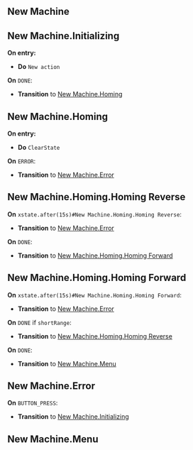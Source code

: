 ## New Machine
## New Machine.Initializing
**On entry:**
- **Do** `New action`

**On** `DONE`:

- **Transition** to [New Machine.Homing](#new-machinehoming)


## New Machine.Homing
**On entry:**
- **Do** `ClearState`

**On** `ERROR`:

- **Transition** to [New Machine.Error](#new-machineerror)

## New Machine.Homing.Homing Reverse
**On** `xstate.after(15s)#New Machine.Homing.Homing Reverse`:

- **Transition** to [New Machine.Error](#new-machineerror)

**On** `DONE`:

- **Transition** to [New Machine.Homing.Homing Forward](#new-machinehominghoming-forward)


## New Machine.Homing.Homing Forward
**On** `xstate.after(15s)#New Machine.Homing.Homing Forward`:

- **Transition** to [New Machine.Error](#new-machineerror)

**On** `DONE` if `shortRange`:

- **Transition** to [New Machine.Homing.Homing Reverse](#new-machinehominghoming-reverse)

**On** `DONE`:

- **Transition** to [New Machine.Menu](#new-machinemenu)



## New Machine.Error
**On** `BUTTON_PRESS`:

- **Transition** to [New Machine.Initializing](#new-machineinitialize)


## New Machine.Menu

